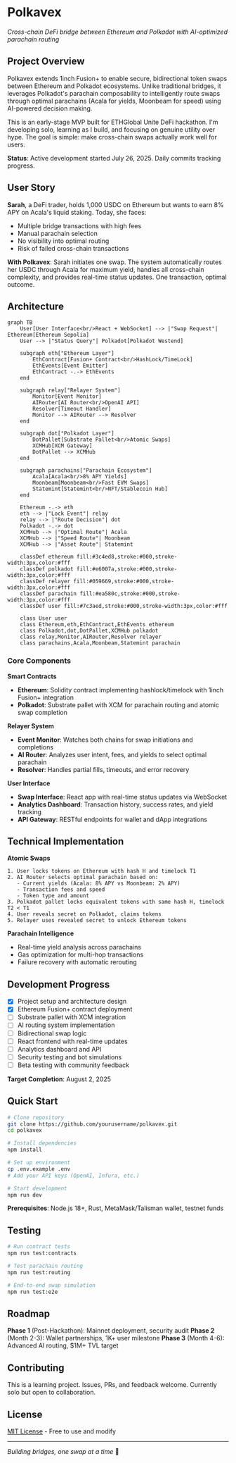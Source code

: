 # Polkavex

*Cross-chain DeFi bridge between Ethereum and Polkadot with AI-optimized parachain routing*

## Project Overview

Polkavex extends 1inch Fusion+ to enable secure, bidirectional token swaps between Ethereum and Polkadot ecosystems. Unlike traditional bridges, it leverages Polkadot's parachain composability to intelligently route swaps through optimal parachains (Acala for yields, Moonbeam for speed) using AI-powered decision making.

This is an early-stage MVP built for ETHGlobal Unite DeFi hackathon. I'm developing solo, learning as I build, and focusing on genuine utility over hype. The goal is simple: make cross-chain swaps actually work well for users.

**Status**: Active development started July 26, 2025. Daily commits tracking progress.

## User Story

**Sarah**, a DeFi trader, holds 1,000 USDC on Ethereum but wants to earn 8% APY on Acala's liquid staking. Today, she faces:
- Multiple bridge transactions with high fees
- Manual parachain selection
- No visibility into optimal routing
- Risk of failed cross-chain transactions

**With Polkavex**: Sarah initiates one swap. The system automatically routes her USDC through Acala for maximum yield, handles all cross-chain complexity, and provides real-time status updates. One transaction, optimal outcome.

## Architecture

```mermaid
graph TB
    User[User Interface<br/>React + WebSocket] --> |"Swap Request"| Ethereum[Ethereum Sepolia]
    User --> |"Status Query"| Polkadot[Polkadot Westend]
    
    subgraph eth["Ethereum Layer"]
        EthContract[Fusion+ Contract<br/>HashLock/TimeLock]
        EthEvents[Event Emitter]
        EthContract -.-> EthEvents
    end
    
    subgraph relay["Relayer System"]
        Monitor[Event Monitor]
        AIRouter[AI Router<br/>OpenAI API]
        Resolver[Timeout Handler]
        Monitor --> AIRouter --> Resolver
    end
    
    subgraph dot["Polkadot Layer"]
        DotPallet[Substrate Pallet<br/>Atomic Swaps]
        XCMHub[XCM Gateway]
        DotPallet --> XCMHub
    end
    
    subgraph parachains["Parachain Ecosystem"]
        Acala[Acala<br/>8% APY Yields]
        Moonbeam[Moonbeam<br/>Fast EVM Swaps]
        Statemint[Statemint<br/>NFT/Stablecoin Hub]
    end
    
    Ethereum -.-> eth
    eth --> |"Lock Event"| relay
    relay --> |"Route Decision"| dot
    Polkadot -.-> dot
    XCMHub --> |"Optimal Route"| Acala
    XCMHub --> |"Speed Route"| Moonbeam
    XCMHub --> |"Asset Route"| Statemint
    
    classDef ethereum fill:#3c4ed8,stroke:#000,stroke-width:3px,color:#fff
    classDef polkadot fill:#e6007a,stroke:#000,stroke-width:3px,color:#fff
    classDef relayer fill:#059669,stroke:#000,stroke-width:3px,color:#fff
    classDef parachain fill:#ea580c,stroke:#000,stroke-width:3px,color:#fff
    classDef user fill:#7c3aed,stroke:#000,stroke-width:3px,color:#fff
    
    class User user
    class Ethereum,eth,EthContract,EthEvents ethereum
    class Polkadot,dot,DotPallet,XCMHub polkadot
    class relay,Monitor,AIRouter,Resolver relayer
    class parachains,Acala,Moonbeam,Statemint parachain
```

### Core Components

**Smart Contracts**
- **Ethereum**: Solidity contract implementing hashlock/timelock with 1inch Fusion+ integration
- **Polkadot**: Substrate pallet with XCM for parachain routing and atomic swap completion

**Relayer System**
- **Event Monitor**: Watches both chains for swap initiations and completions
- **AI Router**: Analyzes user intent, fees, and yields to select optimal parachain
- **Resolver**: Handles partial fills, timeouts, and error recovery

**User Interface**
- **Swap Interface**: React app with real-time status updates via WebSocket
- **Analytics Dashboard**: Transaction history, success rates, and yield tracking
- **API Gateway**: RESTful endpoints for wallet and dApp integrations

## Technical Implementation

**Atomic Swaps**
```
1. User locks tokens on Ethereum with hash H and timelock T1
2. AI Router selects optimal parachain based on:
   - Current yields (Acala: 8% APY vs Moonbeam: 2% APY)
   - Transaction fees and speed
   - Token type and amount
3. Polkadot pallet locks equivalent tokens with same hash H, timelock T2 < T1
4. User reveals secret on Polkadot, claims tokens
5. Relayer uses revealed secret to unlock Ethereum tokens
```

**Parachain Intelligence**
- Real-time yield analysis across parachains
- Gas optimization for multi-hop transactions
- Failure recovery with automatic rerouting

## Development Progress

- [x] Project setup and architecture design
- [x] Ethereum Fusion+ contract deployment
- [ ] Substrate pallet with XCM integration
- [ ] AI routing system implementation
- [ ] Bidirectional swap logic
- [ ] React frontend with real-time updates
- [ ] Analytics dashboard and API
- [ ] Security testing and bot simulations
- [ ] Beta testing with community feedback

**Target Completion**: August 2, 2025

## Quick Start

```bash
# Clone repository
git clone https://github.com/yourusername/polkavex.git
cd polkavex

# Install dependencies
npm install

# Set up environment
cp .env.example .env
# Add your API keys (OpenAI, Infura, etc.)

# Start development
npm run dev
```

**Prerequisites**: Node.js 18+, Rust, MetaMask/Talisman wallet, testnet funds

## Testing

```bash
# Run contract tests
npm run test:contracts

# Test parachain routing
npm run test:routing

# End-to-end swap simulation
npm run test:e2e
```

## Roadmap

**Phase 1** (Post-Hackathon): Mainnet deployment, security audit
**Phase 2** (Month 2-3): Wallet partnerships, 1K+ user milestone
**Phase 3** (Month 4-6): Advanced AI routing, $1M+ TVL target

## Contributing

This is a learning project. Issues, PRs, and feedback welcome. Currently solo but open to collaboration.

## License

[MIT License](LICENSE) - Free to use and modify

---

*Building bridges, one swap at a time* 🌉
